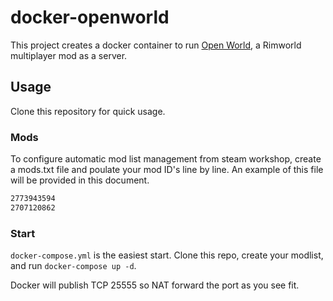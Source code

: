 # docker-openworld

This project creates a docker container to run [Open World](https://github.com/TastyLollipop/OpenWorld), a Rimworld multiplayer mod as a server.

## Usage

Clone this repository for quick usage.

### Mods

To configure automatic mod list management from steam workshop, create a mods.txt file and poulate your mod ID's line by line. An example of this file will be provided in this document.

```mods.txt
2773943594
2707120862
```

### Start

`docker-compose.yml` is the easiest start.
Clone this repo, create your modlist, and run `docker-compose up -d`.

Docker will publish TCP 25555 so NAT forward the port as you see fit.
